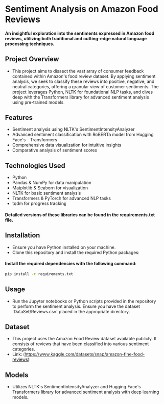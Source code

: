 # Sentiment Analysis on Amazon Food Reviews

#### An insightful exploration into the sentiments expressed in Amazon food reviews, utilizing both traditional and cutting-edge natural language processing techniques.

## Project Overview
- This project aims to dissect the vast array of consumer feedback contained within Amazon's food review dataset. By applying sentiment analysis, we seek to classify these reviews into positive, negative, and neutral categories, offering a granular view of customer sentiments. The project leverages Python, NLTK for foundational NLP tasks, and dives deep with the Transformers library for advanced sentiment analysis using pre-trained models.

## Features
- Sentiment analysis using NLTK's SentimentIntensityAnalyzer
- Advanced sentiment classification with RoBERTa model from Hugging Face's - Transformers
- Comprehensive data visualization for intuitive insights
- Comparative analysis of sentiment scores

## Technologies Used
- Python
- Pandas & NumPy for data manipulation
- Matplotlib & Seaborn for visualization
- NLTK for basic sentiment analysis
- Transformers & PyTorch for advanced NLP tasks
- tqdm for progress tracking

#### Detailed versions of these libraries can be found in the requirements.txt file.

## Installation
- Ensure you have Python installed on your machine. 
- Clone this repository and install the required Python packages: 
#### Install the required dependencies with the following command:

```bash
pip install -r requirements.txt
```

## Usage
- Run the Jupyter notebooks or Python scripts provided in the repository to perform the sentiment analysis. Ensure you have the dataset 'DataSet/Reviews.csv' placed in the appropriate directory.

## Dataset
- This project uses the Amazon Food Review dataset available publicly. It consists of reviews that have been classified into various sentiment categories.
- Link: (https://www.kaggle.com/datasets/snap/amazon-fine-food-reviews)

## Models
- Utilizes NLTK's SentimentIntensityAnalyzer and Hugging Face's Transformers library for advanced sentiment analysis with deep learning models.